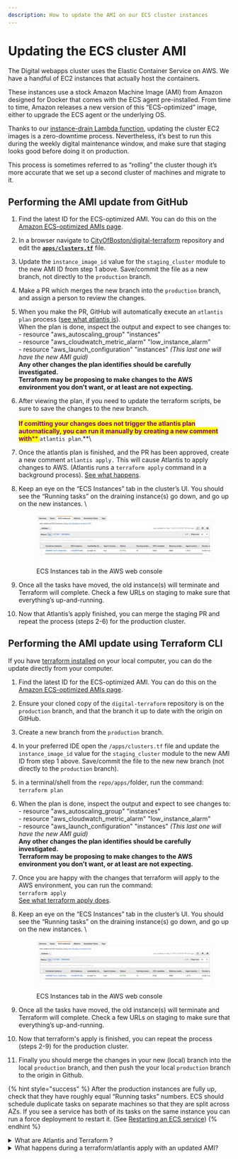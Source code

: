 ```yaml
---
description: How to update the AMI on our ECS cluster instances
---
```


# Updating the ECS cluster AMI

The Digital webapps cluster uses the Elastic Container Service on AWS. We have a handful of EC2 instances that actually host the containers.

These instances use a stock Amazon Machine Image (AMI) from Amazon designed for Docker that comes with the ECS agent pre-installed. From time to time, Amazon releases a new version of this “ECS-optimized” image, either to upgrade the ECS agent or the underlying OS.

Thanks to our [instance-drain Lambda function](https://github.com/CityOfBoston/digital-lambda/tree/production/instance-drain), updating the cluster EC2 images is a zero-downtime process. Nevertheless, it’s best to run this during the weekly digital maintenance window, and make sure that staging looks good before doing it on production.

This process is sometimes referred to as “rolling” the cluster though it’s more accurate that we set up a second cluster of machines and migrate to it.

## Performing the AMI update from GitHub

1. Find the latest ID for the ECS-optimized AMI. You can do this on the [Amazon ECS-optimized AMIs page](https://us-east-1.console.aws.amazon.com/systems-manager/parameters/aws/service/ecs/optimized-ami/amazon-linux-2/recommended/image\_id/description?region=us-east-1).&#x20;
2. In a browser navigate to [CityOfBoston/digital-terraform](https://github.com/CityOfBoston/digital-terraform/) repository and edit the [**`apps/clusters.tf`**](https://github.com/CityOfBoston/digital-terraform/blob/production/apps/clusters.tf) file.&#x20;
3. Update the `instance_image_id` value for the `staging_cluster` module to the new AMI ID from step 1 above. Save/commit the file as a new branch, not directly to the `production` branch.
4. Make a PR which merges the new branch into the `production` branch, and assign a person to review the changes.
5. When you make the PR, GitHub will automatically execute an `atlantis plan` process ([see what atlantis is](updating-the-ecs-cluster.md#what-happens-during-a-terraform-atlantis-apply)). \
   When the plan is done, inspect the output and expect to see changes to:\
   &#x20;\- resource "aws\_autoscaling\_group" "instances"\
   &#x20;\- resource "aws\_cloudwatch\_metric\_alarm" "low\_instance\_alarm"\
   &#x20;\- resource "aws\_launch\_configuration" "instances" _(This last one will have the new AMI guid)_\
   **Any other changes the plan identifies should be carefully investigated.** \
   **Terraform may be proposing to make changes to the AWS environment you don't want, or at least are not expecting.**&#x20;
6. After viewing the plan, if you need to update the terraform scripts, be sure to save the changes to the new branch.  \
   \
   <mark style="color:purple;">**If comitting your changes does not trigger the atlantis plan automatically, you can run it manually by creating a new comment with**</mark><mark style="color:purple;">** **</mark><mark style="color:purple;">**`atlantis plan`**</mark><mark style="color:purple;">**.**</mark>\

7. Once the atlantis plan is finished, and the PR has been approved, create a new comment `atlantis apply.` This will cause Atlantis to apply changes to AWS. (Atlantis runs a `terraform apply` command in a background process). [See what happens](updating-the-ecs-cluster.md#what-happens-during-a-terraform-atlantis-apply).&#x20;
8.  Keep an eye on the “ECS Instances” tab in the cluster’s UI. You should see the “Running tasks” on the draining instance(s) go down, and go up on the new instances. \


    <figure><img src="../../../../.gitbook/assets/image.png" alt=""><figcaption><p>ECS Instances tab in the AWS web console</p></figcaption></figure>
9. Once all the tasks have moved, the old instance(s) will terminate and Terraform will complete. Check a few URLs on staging to make sure that everything’s up-and-running.
10. Now that Atlantis’s apply finished, you can merge the staging PR and repeat the process (steps 2-6) for the production cluster.

## Performing the AMI update using Terraform CLI

If you have [terraform installed](./#installing-terraform) on your local computer, you can do the update directly from your computer.

1. Find the latest ID for the ECS-optimized AMI. You can do this on the [Amazon ECS-optimized AMIs page](https://us-east-1.console.aws.amazon.com/systems-manager/parameters/aws/service/ecs/optimized-ami/amazon-linux-2/recommended/image\_id/description?region=us-east-1).&#x20;
2. Ensure your cloned copy of the `digital-terraform` repository is on the `production` branch, and that the branch it up to date with the origin on GitHub.
3. Create a new branch from the `production` branch.
4. In your preferred IDE open the `/apps/clusters.tf` file and update the `instance_image_id` value for the `staging_cluster` module to the new AMI ID from step 1 above. Save/commit the file to the new new branch (not directly to the `production` branch).
5. in a terminal/shell from the `repo/apps/`folder, run the command:\
   `terraform plan`
6. When the plan is done, inspect the output and expect to see changes to:\
   &#x20;\- resource "aws\_autoscaling\_group" "instances"\
   &#x20;\- resource "aws\_cloudwatch\_metric\_alarm" "low\_instance\_alarm"\
   &#x20;\- resource "aws\_launch\_configuration" "instances" _(This last one will have the new AMI guid)_\
   **Any other changes the plan identifies should be carefully investigated.** \
   **Terraform may be proposing to make changes to the AWS environment you don't want, or at least are not expecting.**&#x20;
7. Once you are happy with the changes that terraform will apply to the AWS environment, you can run the command:\
   `terraform apply`\
   [See what terraform apply does](updating-the-ecs-cluster.md#what-happens-during-a-terraform-atlantis-apply).&#x20;
8.  Keep an eye on the “ECS Instances” tab in the cluster’s UI. You should see the “Running tasks” on the draining instance(s) go down, and go up on the new instances. \


    <figure><img src="../../../../.gitbook/assets/image.png" alt=""><figcaption><p>ECS Instances tab in the AWS web console</p></figcaption></figure>
9. Once all the tasks have moved, the old instance(s) will terminate and Terraform will complete. Check a few URLs on staging to make sure that everything’s up-and-running.
10. Now that terraform's apply is finished, you can repeat the process (steps 2-9) for the production cluster.
11. Finally you should merge the changes in your new (local) branch into the local `production` branch, and then push the your local `production` branch to the origin in Github.

{% hint style="success" %}
After the production instances are fully up, check that they have roughly equal “Running tasks” numbers. ECS should schedule duplicate tasks on separate machines so that they are split across AZs. If you see a service has both of its tasks on the same instance you can run a force deployment to restart it. (See [Restarting an ECS service](../restarting-an-ecs-service.md))
{% endhint %}

<details>

<summary>What are Atlantis and Terraform ?</summary>

<mark style="color:blue;">**Terraform**</mark> is a CLI utility synchronizes AWS with scripts. In essence, it uses a series of scripts to detect and make changes to AWS.  Terraform commands are run from a terminal session on a machine with Terraform libraries installed.\
[Installing Terraform](./#installing-terraform) | [See website](https://developer.hashicorp.com/terraform/intro) | [See documentation](https://registry.terraform.io/providers/hashicorp/aws/latest/docs)

<mark style="color:blue;">**Atlantis**</mark> provides a GitHub provisioned wrapper for Terraform: it runs `terraform plan` and `terraform apply` commands from GitHub and posts the results back to GitHub.\
[See website](https://www.runatlantis.io/guide/) | [See documentation](https://www.runatlantis.io/docs/)\
Atlantis _is a small application which Digital team have installed on a very small serverless environment in AWS (fargate). It runs in fargate because it restarts the staging and production containers and therefore cannot run on any of the main EC2 instances._&#x20;

</details>

<details>

<summary>What happens during a terraform/atlantis apply with an updated AMI?</summary>

When the AMI is updated the `terraform plan` command will:

* create a new Launch Configuration for cluster instances (i.e. EC2 instances) that uses the new AMI,&#x20;
* create a new Autoscaling Group that uses the Launch Configuration,
* trigger deletion of the old Autoscaling Group.

The instance-drain _**Lambda**_ function will tell ECS to drain the tasks from the instances that are being shut down (terraform won’t delete the Autoscaling Group until its instances are fully terminated). ECS will automatically start those tasks up on the new instances that got created by the new Autoscaling Group.

</details>

